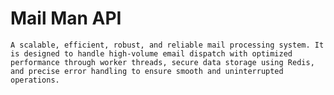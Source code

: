 # Mail Man API

``` A scalable, efficient, robust, and reliable mail processing system. It is designed to handle high-volume email dispatch with optimized performance through worker threads, secure data storage using Redis, and precise error handling to ensure smooth and uninterrupted operations. ```
